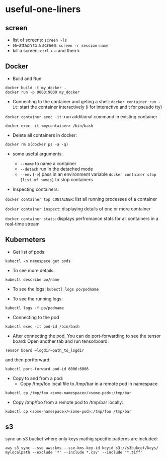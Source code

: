 # useful-one-liners

## screen 
- list of screens:
`screen -ls`
- re-attacn to a screen:
`screen -r session-name`
- kill a screen: 
`ctrl` + `a` and then `k`
 

## Docker
- Build and Run:
```
docker build -t my_docker .
docker run -p 9000:9000 my_docker
```
- Connecting to the container and geting a shell:
`docker container run -it`: start the container interactively (i for interactive and t for pseudo tty)

`docker container exec -it`: run additional command in existing container

`docker exec -it <mycontainer> /bin/bash`

- Delete all containers in docker:

`docker rm $(docker ps -a -q)`

- some useful arguments:
    - `--name` to name a container
    - `--detach` run in the detached mode
    - `--env` (`-e`) pass in an environment variable
`docker container stop [list of names]` to stop containers

- Inspecting containers:

`docker container top CONTAINER`: list all running processes of a container

`docker container inspect`: displaying details of one  or more container

`docker container stats`: displays perfromance stats for all containers in a real-time stream

## Kuberneters
- Get list of pods:

`kubectl -n namespace get pods`
- To see more details

`kubectl describe po/name`

- To see the logs:
`kubectl logs po/podname`

- To see the running logs:

`kubectl logs -f po/podname`

- Connecting to the pod

`kubectl exec -it pod-id /bin/bash`

- After connecting the pod, You can do port-forwarding to see the tensor board:
Open another tab and run tensorboard:

`Tensor board —logdir=path_to_logdir`

and then portforward:

`kubectl port-forward pod-id 6006:6006`

- Copy to and from a pod:
    - Copy /tmp/foo local file to /tmp/bar in a remote pod in namespace

`kubectl cp /tmp/foo <some-namespace>/<some-pod>:/tmp/bar`

- Copy /tmp/foo from a remote pod to /tmp/bar locally:

`kubectl cp <some-namespace>/<some-pod>:/tmp/foo /tmp/bar`

## s3
sync  an s3 bucket where only keys mathig specific patterns are included:
```
aws s3 sync --sse aws:kms --sse-kms-key-id keyid s3://s3bukcet/keys/ mylocalpath --exclude '*' --include *.csv' --include '*.tiff'
```
